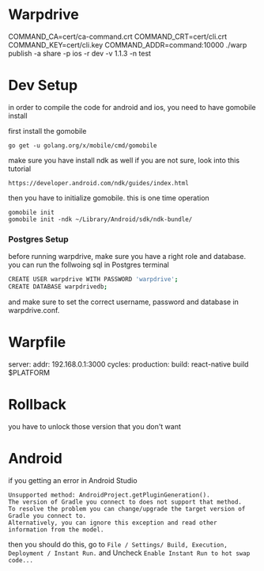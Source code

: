 # Warpdrive

 COMMAND_CA=cert/ca-command.crt COMMAND_CRT=cert/cli.crt COMMAND_KEY=cert/cli.key COMMAND_ADDR=command:10000 ./warp publish -a share -p ios -r dev -v 1.1.3 -n test

# Dev Setup

in order to compile the code for android and ios, you need to have gomobile install

first install the gomobile

```
go get -u golang.org/x/mobile/cmd/gomobile 
```

make sure you have install ndk as well if you are not sure, look into this tutorial

``` 
https://developer.android.com/ndk/guides/index.html
```

then you have to initialize gomobile. this is one time operation

```
gomobile init
gomobile init -ndk ~/Library/Android/sdk/ndk-bundle/
```

### Postgres Setup

before running warpdrive, make sure you have a right role and database. you can run the follwoing sql in Postgres terminal

```bash
CREATE USER warpdrive WITH PASSWORD 'warpdrive';
CREATE DATABASE warpdrivedb;
```

and make sure to set the correct username, password and database in warpdrive.conf.

# Warpfile

server:
  addr: 192.168.0.1:3000
cycles:
  production:
    build: react-native build $PLATFORM



# Rollback
you have to unlock those version that you don't want


# Android

if you getting an error in Android Studio

```
Unsupported method: AndroidProject.getPluginGeneration().
The version of Gradle you connect to does not support that method.
To resolve the problem you can change/upgrade the target version of Gradle you connect to.
Alternatively, you can ignore this exception and read other information from the model.
```

then you should do this, go to `File / Settings/ Build, Execution, Deployment / Instant Run.` and Uncheck `Enable Instant Run to hot swap code...`
